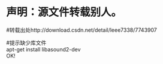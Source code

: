 # 声明：源文件转载别人。  
#转载出处http://download.csdn.net/detail/leee7338/7743907  

#提示缺少库文件  
apt-get install libasound2-dev  
OK!  

